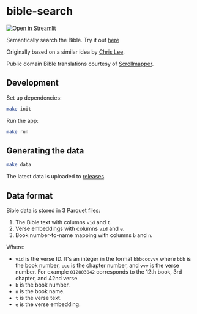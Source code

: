 # bible-search

[![Open in Streamlit](https://static.streamlit.io/badges/streamlit_badge_black_white.svg)](https://hoffa-bible-search-app-1uj1m3.streamlitapp.com)

Semantically search the Bible. Try it out [here](https://hoffa-bible-search-app-1uj1m3.streamlitapp.com)

Originally based on a similar idea by [Chris Lee](https://github.com/chrislee973/bible-semantic-search).

Public domain Bible translations courtesy of [Scrollmapper](https://github.com/scrollmapper/bible_databases).

## Development

Set up dependencies:

```bash
make init
```

Run the app:

```bash
make run
```

## Generating the data

```bash
make data
```

The latest data is uploaded to [releases](https://github.com/hoffa/bible-search/releases).

## Data format

Bible data is stored in 3 Parquet files:

1. The Bible text with columns `vid` and `t`.
2. Verse embeddings with columns `vid` and `e`.
3. Book number-to-name mapping with columns `b` and `n`.

Where:

- `vid` is the verse ID. It's an integer in the format `bbbcccvvv` where `bbb` is the book number, `ccc` is the chapter number, and `vvv` is the verse number. For example `012003042` corresponds to the 12th book, 3rd chapter, and 42nd verse.
- `b` is the book number.
- `n` is the book name.
- `t` is the verse text.
- `e` is the verse embedding.
